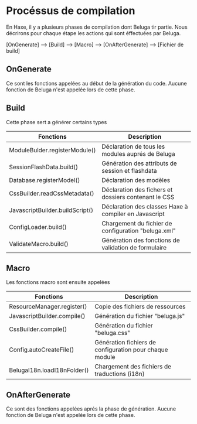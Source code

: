Procéssus de compilation
========================

En Haxe, il y a plusieurs phases de compilation dont Beluga tir partie.
Nous décrirons pour chaque étape les actions qui sont éffectuées par Beluga.

[OnGenerate] --> [Build] --> [Macro] --> [OnAfterGenerate] --> [Fichier de build]

## OnGenerate
Ce sont les fonctions appelées au début de la génération du code.
Aucune fonction de Beluga n'est appelée lors de cette phase.

## Build
Cette phase sert a générer certains types

| Fonctions | Description |
| --------- | ---------------------------------------------------------------------------------- |
|ModuleBulder.registerModule()	    | Déclaration de tous les modules auprés de Beluga         |
|SessionFlashData.build()		    | Génération des attributs de session et flashdata             |
|Database.registerModel()		    | Déclaration  des modèles                                         |
|CssBuilder.readCssMetadata()	    | Déclaration des fichers et dossiers contenant le CSS      |
|JavascriptBuilder.buildScript()	| Déclaration des classes Haxe à compiler en Javascript     |
|ConfigLoader.build()               | Chargement du fichier de configuration "beluga.xml"                |
|ValidateMacro.build()              | Génération des fonctions de validation de formulaire      |

## Macro
Les fonctions macro sont ensuite appelées

| Fonctions | Description |
|----------- | ----------------------------------------------------------------------------------- |
|ResourceManager.register()     | Copie des fichiers de ressources                              |
|JavascriptBuilder.compile()    | Génération du fichier "beluga.js"                               |
|CssBuilder.compile()           | Génération du fichier "beluga.css"                              |
|Config.autoCreateFile()        | Génération fichiers de configuration pour chaque module       |
|BelugaI18n.loadI18nFolder()    | Chargement des fichiers de traductions (i18n)                                |

## OnAfterGenerate
Ce sont des fonctions appelées aprés la phase de génération.
Aucune fonction de Beluga n'est appelée lors de cette phase.
